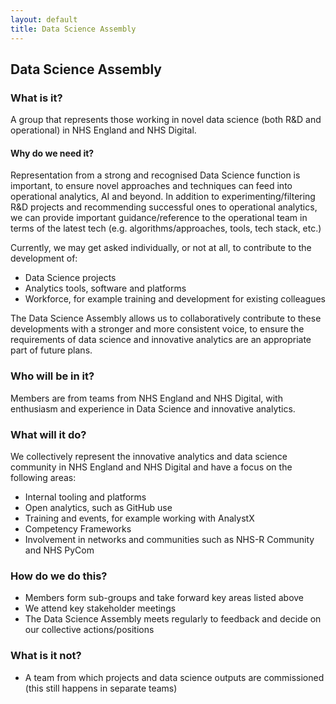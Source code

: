 ```yaml
--- 
layout: default
title: Data Science Assembly
---
```


## Data Science Assembly

### What is it?

A group that represents those working in novel data science (both R&D and operational) in NHS England and NHS Digital.  

#### Why do we need it?
Representation from a strong and recognised Data Science function is important, to ensure novel approaches and techniques can feed into operational analytics, AI and beyond. In addition to experimenting/filtering R&D projects and recommending successful ones to operational analytics, we can provide important guidance/reference to the operational team in terms of the latest tech (e.g. algorithms/approaches, tools, tech stack, etc.) 

Currently, we may get asked individually, or not at all, to contribute to the development of:  
<ul>
<li>Data Science projects </li>
<li>Analytics tools, software and platforms</li> 
<li>Workforce, for example training and development for existing colleagues</li>
</ul>
The Data Science Assembly allows us to collaboratively contribute to these developments with a stronger and more consistent voice, to ensure the requirements of data science and innovative analytics are an appropriate part of future plans.  

### Who will be in it?

Members are from teams from NHS England and NHS Digital, with enthusiasm and experience in Data Science and innovative analytics.  

### What will it do?
We collectively represent the innovative analytics and data science community in NHS England and NHS Digital and have a focus on the following areas:  
<ul>
  <li>Internal tooling and platforms </li>
  <li>Open analytics, such as GitHub use </li>
  <li>Training and events, for example working with AnalystX </li>
  <li>Competency Frameworks</li>
  <li>Involvement in networks and communities such as NHS-R Community and NHS PyCom </li>
</ul>

### How do we do this?
<ul>
  <li>Members form sub-groups and take forward key areas listed above </li>
  <li>We attend key stakeholder meetings </li>
  <li>The Data Science Assembly meets regularly to feedback and decide on our collective actions/positions</li>
  </ul>

### What is it not?
<ul>
  <li>A team from which projects and data science outputs are commissioned (this still happens in separate teams) </li>
  </ul>
